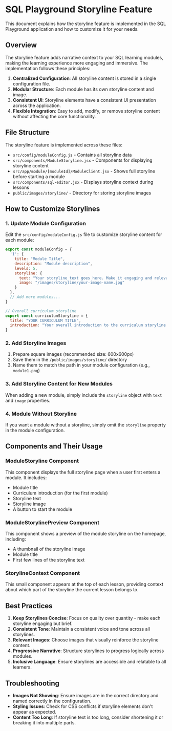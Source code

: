 # SQL Playground Storyline Feature

This document explains how the storyline feature is implemented in the SQL Playground application and how to customize it for your needs.

## Overview

The storyline feature adds narrative context to your SQL learning modules, making the learning experience more engaging and immersive. The implementation follows these principles:

1. **Centralized Configuration**: All storyline content is stored in a single configuration file.
2. **Modular Structure**: Each module has its own storyline content and image.
3. **Consistent UI**: Storyline elements have a consistent UI presentation across the application.
4. **Flexible Integration**: Easy to add, modify, or remove storyline content without affecting the core functionality.

## File Structure

The storyline feature is implemented across these files:

- `src/config/moduleConfig.js` - Contains all storyline data
- `src/components/ModuleStoryline.jsx` - Components for displaying storyline content
- `src/app/module/[moduleId]/ModuleClient.jsx` - Shows full storyline before starting a module
- `src/components/sql-editor.jsx` - Displays storyline context during lessons
- `public/images/storyline/` - Directory for storing storyline images

## How to Customize Storylines

### 1. Update Module Configuration

Edit the `src/config/moduleConfig.js` file to customize storyline content for each module:

```javascript
export const moduleConfig = {
  '1': {
    title: "Module Title",
    description: "Module description",
    levels: 5,
    storyline: {
      text: "Your storyline text goes here. Make it engaging and relevant to the module content.",
      image: "/images/storyline/your-image-name.jpg"
    }
  },
  // Add more modules...
}

// Overall curriculum storyline
export const curriculumStoryline = {
  title: "YOUR CURRICULUM TITLE",
  introduction: "Your overall introduction to the curriculum storyline."
}
```

### 2. Add Storyline Images

1. Prepare square images (recommended size: 600x600px)
2. Save them in the `/public/images/storyline/` directory
3. Name them to match the path in your module configuration (e.g., `module1.png`)

### 3. Add Storyline Content for New Modules

When adding a new module, simply include the `storyline` object with `text` and `image` properties.

### 4. Module Without Storyline

If you want a module without a storyline, simply omit the `storyline` property in the module configuration.

## Components and Their Usage

### ModuleStoryline Component

This component displays the full storyline page when a user first enters a module. It includes:
- Module title
- Curriculum introduction (for the first module)
- Storyline text
- Storyline image
- A button to start the module

### ModuleStorylinePreview Component

This component shows a preview of the module storyline on the homepage, including:
- A thumbnail of the storyline image
- Module title
- First few lines of the storyline text

### StorylineContext Component

This small component appears at the top of each lesson, providing context about which part of the storyline the current lesson belongs to.

## Best Practices

1. **Keep Storylines Concise**: Focus on quality over quantity - make each storyline engaging but brief.
2. **Consistent Tone**: Maintain a consistent voice and tone across all storylines.
3. **Relevant Images**: Choose images that visually reinforce the storyline content.
4. **Progressive Narrative**: Structure storylines to progress logically across modules.
5. **Inclusive Language**: Ensure storylines are accessible and relatable to all learners.

## Troubleshooting

- **Images Not Showing**: Ensure images are in the correct directory and named correctly in the configuration.
- **Styling Issues**: Check for CSS conflicts if storyline elements don't appear as expected.
- **Content Too Long**: If storyline text is too long, consider shortening it or breaking it into multiple parts. 